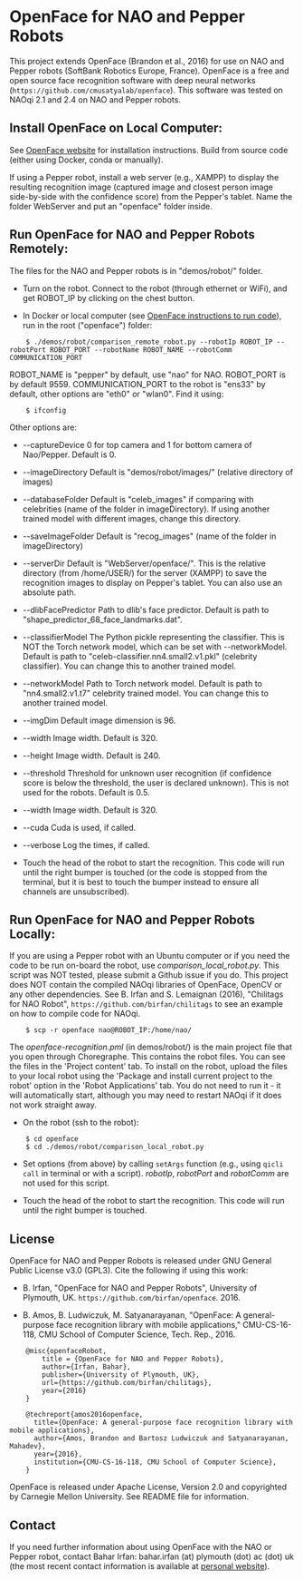 # OpenFace for NAO and Pepper Robots

This project extends OpenFace (Brandon et al., 2016) for use on NAO and Pepper robots (SoftBank Robotics Europe, France). OpenFace is a free and open source face recognition software with deep neural networks (`https://github.com/cmusatyalab/openface`). This software was tested on NAOqi 2.1 and 2.4 on NAO and Pepper robots.

## Install OpenFace on Local Computer:

See [OpenFace website](https://cmusatyalab.github.io/openface/setup/) for installation instructions. Build from source code (either using Docker, conda or manually).

If using a Pepper robot, install a web server (e.g., XAMPP) to display the resulting recognition image (captured image and closest person image side-by-side with the confidence score) from the Pepper's tablet. Name the folder WebServer and put an "openface" folder inside.

## Run OpenFace for NAO and Pepper Robots Remotely:

The files for the NAO and Pepper robots is in "demos/robot/" folder. 

* Turn on the robot. Connect to the robot (through ethernet or WiFi), and get ROBOT_IP by clicking on the chest button.

* In Docker or local computer (see [OpenFace instructions to run code](https://cmusatyalab.github.io/openface/setup/)), run in the root ("openface") folder:

```
    $ ./demos/robot/comparison_remote_robot.py --robotIp ROBOT_IP --robotPort ROBOT_PORT --robotName ROBOT_NAME --robotComm COMMUNICATION_PORT 
```

ROBOT_NAME is "pepper" by default, use "nao" for NAO. ROBOT_PORT is by default 9559. COMMUNICATION_PORT to the robot is "ens33" by default, other options are "eth0" or "wlan0". Find it using:

```
    $ ifconfig
```

Other options are:

 * --captureDevice 0 for top camera and 1 for bottom camera of Nao/Pepper. Default is 0.
 * --imageDirectory Default is "demos/robot/images/" (relative directory of images)
 * --databaseFolder Default is "celeb_images" if comparing with celebrities (name of the folder in imageDirectory). If using another trained model with different images, change this directory.
 * --saveImageFolder Default is "recog_images" (name of the folder in imageDirectory)
 * --serverDir Default is "WebServer/openface/". This is the relative directory (from /home/USER/) for the server (XAMPP) to save the recognition images to display on Pepper's tablet. You can also use an absolute path.
 * --dlibFacePredictor Path to dlib's face predictor. Default is path to "shape_predictor_68_face_landmarks.dat".
 * --classifierModel The Python pickle representing the classifier. This is NOT the Torch network model, which can be set with --networkModel. Default is path to "celeb-classifier.nn4.small2.v1.pkl" (celebrity classifier). You can change this to another trained model.
 * --networkModel Path to Torch network model. Default is path to "nn4.small2.v1.t7" celebrity trained model. You can change this to another trained model.
 * --imgDim Default image dimension is 96.
 * --width Image width. Default is 320.
 * --height Image width. Default is 240.
 * --threshold Threshold for unknown user recognition (if confidence score is below the threshold, the user is declared unknown). This is not used for the robots. Default is 0.5.
 * --width Image width. Default is 320.
 * --cuda Cuda is used, if called.
 * --verbose Log the times, if called.

* Touch the head of the robot to start the recognition. This code will run until the right bumper is touched (or the code is stopped from the terminal, but it is best to touch the bumper instead to ensure all channels are unsubscribed).

## Run OpenFace for NAO and Pepper Robots Locally:

If you are using a Pepper robot with an Ubuntu computer or if you need the code to be run on-board the robot, use *comparison_local_robot.py*. This script was NOT tested, please submit a Github issue if you do. This project does NOT contain the compiled NAOqi libraries of OpenFace, OpenCV or any other dependencies. See B. Irfan and S. Lemaignan (2016), "Chilitags for NAO Robot", `https://github.com/birfan/chilitags` to see an example on how to compile code for NAOqi.

```
    $ scp -r openface nao@ROBOT_IP:/home/nao/
```

The *openface-recognition.pml* (in demos/robot/) is the main project file that you open through Choregraphe. This contains the robot files. You can see the files in the 'Project content' tab. To install on the robot, upload the files to your local robot using the 'Package and install current project to the robot' option in the 'Robot Applications' tab. You do not need to run it - it will automatically start, although you may need to restart NAOqi if it does not work straight away.

* On the robot (ssh to the robot):

```
    $ cd openface
    $ cd ./demos/robot/comparison_local_robot.py
```

* Set options (from above) by calling `setArgs` function (e.g., using `qicli call` in terminal or with a script). *robotIp*, *robotPort* and *robotComm* are not used for this script. 

* Touch the head of the robot to start the recognition. This code will run until the right bumper is touched.

## License

OpenFace for NAO and Pepper Robots is released under GNU General Public License v3.0 (GPL3). Cite the following if using this work:

 * B. Irfan, "OpenFace for NAO and Pepper Robots", University of Plymouth, UK. `https://github.com/birfan/openface`. 2016.

 * B. Amos, B. Ludwiczuk, M. Satyanarayanan, "OpenFace: A general-purpose face recognition library with mobile applications," CMU-CS-16-118, CMU School of Computer Science, Tech. Rep., 2016.

```
	@misc{openfaceRobot,
		title = {OpenFace for NAO and Pepper Robots},
		author={Irfan, Bahar},
		publisher={University of Plymouth, UK},
		url={https://github.com/birfan/chilitags},
		year={2016}
	}

    @techreport{amos2016openface,
      title={OpenFace: A general-purpose face recognition library with mobile applications},
      author={Amos, Brandon and Bartosz Ludwiczuk and Satyanarayanan, Mahadev},
      year={2016},
      institution={CMU-CS-16-118, CMU School of Computer Science},
    }
```

OpenFace is released under Apache License, Version 2.0 and copyrighted by Carnegie Mellon University. See README file for information.

## Contact

If you need further information about using OpenFace with the NAO or Pepper robot, contact Bahar Irfan: bahar.irfan (at) plymouth (dot) ac (dot) uk (the most recent contact information is available at [personal website](https://www.baharirfan.com)).

